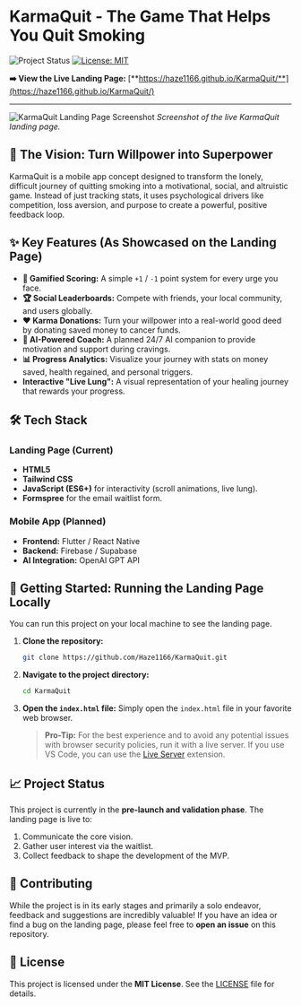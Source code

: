 # KarmaQuit - The Game That Helps You Quit Smoking

![Project Status](https://img.shields.io/badge/status-in%20progress-brightgreen)
[![License: MIT](https://img.shields.io/badge/License-MIT-blue.svg)](https://opensource.org/licenses/MIT)

**➡️ View the Live Landing Page:** [**https://haze1166.github.io/KarmaQuit/**](https://haze1166.github.io/KarmaQuit/)

---

![KarmaQuit Landing Page Screenshot](https://images.unsplash.com/photo-1517245386807-bb43f82c33c4?ixlib=rb-4.0.3&ixid=MnwxMjA3fDB8MHxwaG90by1wYWdlfHx8fGVufDB8fHx8&auto=format&fit=crop&w=1470&q=80)
*Screenshot of the live KarmaQuit landing page.*

## 🧠 The Vision: Turn Willpower into Superpower

KarmaQuit is a mobile app concept designed to transform the lonely, difficult journey of quitting smoking into a motivational, social, and altruistic game. Instead of just tracking stats, it uses psychological drivers like competition, loss aversion, and purpose to create a powerful, positive feedback loop.

## ✨ Key Features (As Showcased on the Landing Page)

-   **🎯 Gamified Scoring:** A simple `+1` / `-1` point system for every urge you face.
-   **🏆 Social Leaderboards:** Compete with friends, your local community, and users globally.
-   **❤️ Karma Donations:** Turn your willpower into a real-world good deed by donating saved money to cancer funds.
-   **🤖 AI-Powered Coach:** A planned 24/7 AI companion to provide motivation and support during cravings.
-   **📊 Progress Analytics:** Visualize your journey with stats on money saved, health regained, and personal triggers.
-   **Interactive "Live Lung":** A visual representation of your healing journey that rewards your progress.

## 🛠️ Tech Stack

### Landing Page (Current)
-   **HTML5**
-   **Tailwind CSS**
-   **JavaScript (ES6+)** for interactivity (scroll animations, live lung).
-   **Formspree** for the email waitlist form.

### Mobile App (Planned)
-   **Frontend:** Flutter / React Native
-   **Backend:** Firebase / Supabase
-   **AI Integration:** OpenAI GPT API

## 🚀 Getting Started: Running the Landing Page Locally

You can run this project on your local machine to see the landing page.

1.  **Clone the repository:**
    ```bash
    git clone https://github.com/Haze1166/KarmaQuit.git
    ```

2.  **Navigate to the project directory:**
    ```bash
    cd KarmaQuit
    ```

3.  **Open the `index.html` file:**
    Simply open the `index.html` file in your favorite web browser.

    > **Pro-Tip:** For the best experience and to avoid any potential issues with browser security policies, run it with a live server. If you use VS Code, you can use the [Live Server](https://marketplace.visualstudio.com/items?itemName=ritwickdey.LiveServer) extension.

## 📈 Project Status

This project is currently in the **pre-launch and validation phase**. The landing page is live to:
1.  Communicate the core vision.
2.  Gather user interest via the waitlist.
3.  Collect feedback to shape the development of the MVP.

## 🤝 Contributing

While the project is in its early stages and primarily a solo endeavor, feedback and suggestions are incredibly valuable! If you have an idea or find a bug on the landing page, please feel free to **open an issue** on this repository.

## 📄 License

This project is licensed under the **MIT License**. See the [LICENSE](LICENSE) file for details.
